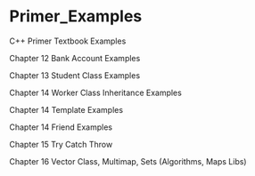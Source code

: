 Primer_Examples
===============

C++ Primer Textbook Examples


Chapter 12 Bank Account Examples

Chapter 13 Student Class Examples

Chapter 14 Worker Class Inheritance Examples

Chapter 14 Template Examples

Chapter 14 Friend Examples

Chapter 15 Try Catch Throw

Chapter 16 Vector Class, Multimap, Sets (Algorithms, Maps Libs)
